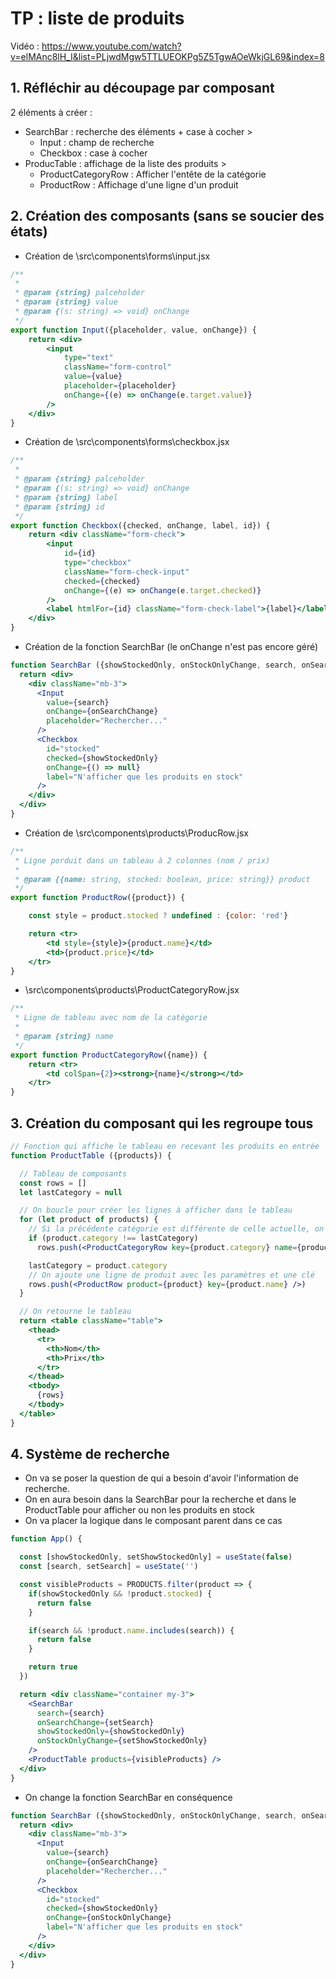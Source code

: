 # TP : liste de produits
Vidéo : https://www.youtube.com/watch?v=elMAnc8lH_I&list=PLjwdMgw5TTLUEOKPg5Z5TgwAOeWkjGL69&index=8

## 1. Réfléchir au découpage par composant
2 éléments à créer :
- SearchBar : recherche des éléments + case à cocher >
    - Input : champ de recherche
    - Checkbox : case à cocher
- ProducTable : affichage de la liste des produits >
    - ProductCategoryRow : Afficher l'entête de la catégorie
    - ProductRow : Affichage d'une ligne d'un produit

## 2. Création des composants (sans se soucier des états)
- Création de \src\components\forms\input.jsx
```jsx
/**
 * 
 * @param {string} palceholder 
 * @param {string} value 
 * @param {(s: string) => void} onChange 
 */
export function Input({placeholder, value, onChange}) {
    return <div>
        <input
            type="text"
            className="form-control"
            value={value}
            placeholder={placeholder}
            onChange={(e) => onChange(e.target.value)}
        />
    </div>
}
```
- Création de \src\components\forms\checkbox.jsx
```jsx
/**
 * 
 * @param {string} palceholder 
 * @param {(s: string) => void} onChange 
 * @param {string} label 
 * @param {string} id 
 */
export function Checkbox({checked, onChange, label, id}) {
    return <div className="form-check">
        <input
            id={id}
            type="checkbox"
            className="form-check-input"
            checked={checked}
            onChange={(e) => onChange(e.target.checked)}
        />
        <label htmlFor={id} className="form-check-label">{label}</label>
    </div>
}
```

- Création de la fonction SearchBar (le onChange n'est pas encore géré)
```jsx
function SearchBar ({showStockedOnly, onStockOnlyChange, search, onSearchChange}) {
  return <div>
    <div className="mb-3">
      <Input
        value={search}
        onChange={onSearchChange}
        placeholder="Rechercher..."
      />
      <Checkbox
        id="stocked"
        checked={showStockedOnly}
        onChange={() => null}
        label="N'afficher que les produits en stock"
      />
    </div>
  </div>
}
```

- Création de \src\components\products\ProducRow.jsx
```jsx
/**
 * Ligne porduit dans un tableau à 2 colonnes (nom / prix)
 * 
 * @param {{name: string, stocked: boolean, price: string}} product 
 */
export function ProductRow({product}) {

    const style = product.stocked ? undefined : {color: 'red'}

    return <tr>
        <td style={style}>{product.name}</td>
        <td>{product.price}</td>
    </tr>
}
```

- \src\components\products\ProductCategoryRow.jsx
```jsx
/**
 * Ligne de tableau avec nom de la catégorie
 * 
 * @param {string} name 
 */
export function ProductCategoryRow({name}) {
    return <tr>
        <td colSpan={2}><strong>{name}</strong></td>
    </tr>
}
```

## 3. Création du composant qui les regroupe tous
```jsx
// Fonction qui affiche le tableau en recevant les produits en entrée
function ProductTable ({products}) {

  // Tableau de composants
  const rows = []
  let lastCategory = null

  // On boucle pour créer les lignes à afficher dans le tableau
  for (let product of products) {
    // Si la précédente catégorie est différente de celle actuelle, on va pousser un élément ProductCategoryRow pour afficher le nom de la catégorie
    if (product.category !== lastCategory)
      rows.push(<ProductCategoryRow key={product.category} name={product.category} />)

    lastCategory = product.category
    // On ajoute une ligne de produit avec les paramètres et une clé
    rows.push(<ProductRow product={product} key={product.name} />)
  }

  // On retourne le tableau
  return <table className="table">
    <thead>
      <tr>
        <th>Nom</th>
        <th>Prix</th>
      </tr>
    </thead>
    <tbody>
      {rows}
    </tbody>
  </table>
}
```

## 4. Système de recherche
- On va se poser la question de qui a besoin d'avoir l'information de recherche.
- On en aura besoin dans la SearchBar pour la recherche et dans le ProductTable pour afficher ou non les produits en stock
- On va placer la logique dans le composant parent dans ce cas
```jsx
function App() {

  const [showStockedOnly, setShowStockedOnly] = useState(false)
  const [search, setSearch] = useState('')

  const visibleProducts = PRODUCTS.filter(product => {
    if(showStockedOnly && !product.stocked) {
      return false
    }

    if(search && !product.name.includes(search)) {
      return false
    }

    return true
  })

  return <div className="container my-3">
    <SearchBar
      search={search}
      onSearchChange={setSearch}
      showStockedOnly={showStockedOnly}
      onStockOnlyChange={setShowStockedOnly}
    />
    <ProductTable products={visibleProducts} />
  </div>
}
```
- On change la fonction SearchBar en conséquence
```jsx
function SearchBar ({showStockedOnly, onStockOnlyChange, search, onSearchChange}) {
  return <div>
    <div className="mb-3">
      <Input
        value={search}
        onChange={onSearchChange}
        placeholder="Rechercher..."
      />
      <Checkbox
        id="stocked"
        checked={showStockedOnly}
        onChange={onStockOnlyChange}
        label="N'afficher que les produits en stock"
      />
    </div>
  </div>
}
```